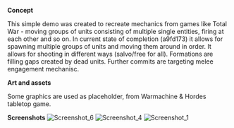 **Concept**

This simple demo was created to recreate mechanics from games like Total War - moving groups of units consisting of multiple single entities, firing at each other and so on.
In current state of completion (a9fd173) it allows for spawning multiple groups of units and moving them around in order. It allows for shooting in different ways (salvo/free for all). Formations are filling gaps created by dead units.
Further commits are targeting melee engagement mechanisc.


**Art and assets**

Some graphics are used as placeholder, from Warmachine & Hordes tabletop game.


**Screenshots**
![Screenshot_6](https://github.com/user-attachments/assets/2edfe9c7-4698-498f-88fd-daad54239521)
![Screenshot_4](https://github.com/user-attachments/assets/6b47d28a-82ac-4f0a-9187-3c1f27a9d52c)
![Screenshot_1](https://github.com/user-attachments/assets/f441412e-3ff9-4c05-b3d6-036086fb438e)
